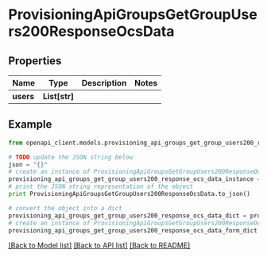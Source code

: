 # ProvisioningApiGroupsGetGroupUsers200ResponseOcsData


## Properties
Name | Type | Description | Notes
------------ | ------------- | ------------- | -------------
**users** | **List[str]** |  | 

## Example

```python
from openapi_client.models.provisioning_api_groups_get_group_users200_response_ocs_data import ProvisioningApiGroupsGetGroupUsers200ResponseOcsData

# TODO update the JSON string below
json = "{}"
# create an instance of ProvisioningApiGroupsGetGroupUsers200ResponseOcsData from a JSON string
provisioning_api_groups_get_group_users200_response_ocs_data_instance = ProvisioningApiGroupsGetGroupUsers200ResponseOcsData.from_json(json)
# print the JSON string representation of the object
print ProvisioningApiGroupsGetGroupUsers200ResponseOcsData.to_json()

# convert the object into a dict
provisioning_api_groups_get_group_users200_response_ocs_data_dict = provisioning_api_groups_get_group_users200_response_ocs_data_instance.to_dict()
# create an instance of ProvisioningApiGroupsGetGroupUsers200ResponseOcsData from a dict
provisioning_api_groups_get_group_users200_response_ocs_data_form_dict = provisioning_api_groups_get_group_users200_response_ocs_data.from_dict(provisioning_api_groups_get_group_users200_response_ocs_data_dict)
```
[[Back to Model list]](../README.md#documentation-for-models) [[Back to API list]](../README.md#documentation-for-api-endpoints) [[Back to README]](../README.md)


